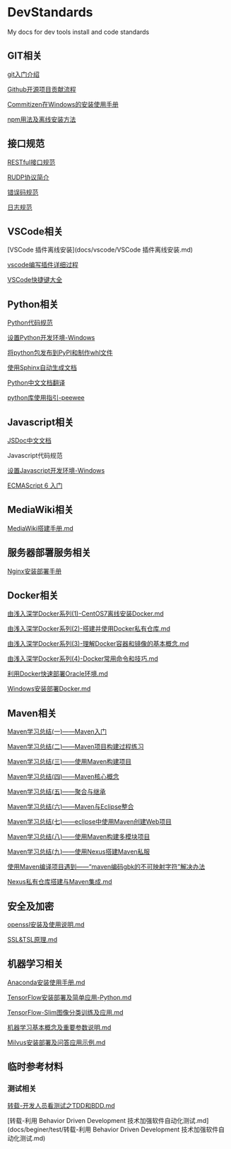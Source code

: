 # DevStandards
My docs for dev tools install and code standards



## GIT相关

[git入门介绍](docs/git/git入门介绍.md)

[Github开源项目贡献流程](docs/git/open-source-project-contribution-process.md)

[Commitizen在Windows的安装使用手册](docs/git/commitizen-windows.md)

[npm用法及离线安装方法](docs/git/npm用法及离线安装方法.md)



## 接口规范

[RESTful接口规范](docs/api/RESTful接口规范.md)

[RUDP协议简介](docs/api/RUDP协议简介.md)

[错误码规范](https://github.com/snakeclub/HiveNetLib/blob/master/docs/source/standards/hivenet_error_code_standards_v1.1.0.md)

[日志规范](https://github.com/snakeclub/HiveNetLib/blob/master/docs/source/standards/hivenet_log_standards_v1.0.0.md)



## VSCode相关

[VSCode 插件离线安装](docs/vscode/VSCode 插件离线安装.md)

[vscode编写插件详细过程](docs/vscode/vscode编写插件详细过程.md)

[VSCode快捷键大全](docs/vscode/VSCode快捷键大全.md)



## Python相关

[Python代码规范](https://github.com/snakeclub/HiveNetLib/blob/master/docs/source/standards/hivenet_python_coding_standards_v1.0.0.md)

[设置Python开发环境-Windows](docs/python/设置Python开发环境-Windows.md)

[将python包发布到PyPI和制作whl文件](docs/python/将python包发布到PyPI和制作whl文件.md)

[使用Sphinx自动生成文档](docs/python/使用Sphinx自动生成文档.md)

[Python中文文档翻译](https://yiyibooks.cn/)

[python库使用指引-peewee](docs/python/python库使用指引-peewee.md)



## Javascript相关

[JSDoc中文文档](http://www.css88.com/doc/jsdoc/index.html)

Javascript代码规范

[设置Javascript开发环境-Windows](docs/javascript/设置Javascript开发环境-Windows.md)

[ECMAScript 6 入门](http://es6.ruanyifeng.com/)



## MediaWiki相关

[MediaWiki搭建手册.md](docs/mediawiki/MediaWiki搭建手册.md)



## 服务器部署服务相关

[Nginx安装部署手册](docs/web/Nginx安装部署手册.md)



## Docker相关

[由浅入深学Docker系列(1)-CentOS7离线安装Docker.md](docs/docker/由浅入深学Docker系列(1)-CentOS7离线安装Docker.md)

[由浅入深学Docker系列(2)-搭建并使用Docker私有仓库.md](docs/docker/由浅入深学Docker系列(2)-搭建并使用Docker私有仓库.md)

[由浅入深学Docker系列(3)-理解Docker容器和镜像的基本概念.md](docs/docker/由浅入深学Docker系列(3)-理解Docker容器和镜像的基本概念.md)

[由浅入深学Docker系列(4)-Docker常用命令和技巧.md](docs/docker/由浅入深学Docker系列(4)-Docker常用命令和技巧.md)

[利用Docker快速部署Oracle环境.md](docs/docker/利用Docker快速部署Oracle环境.md)

[Windows安装部署Docker.md](docs/docker/Windows安装部署Docker.md)



## Maven相关

[Maven学习总结(一)——Maven入门](docs/maven/maven-study1--beginer.md)

[Maven学习总结(二)——Maven项目构建过程练习](docs/maven/maven-study2--practice.md)

[Maven学习总结(三)——使用Maven构建项目](docs/maven/maven-study3--create-project.md)

[Maven学习总结(四)——Maven核心概念](docs/maven/maven-study4--core-design.md)

[Maven学习总结(五)——聚合与继承](docs/maven/maven-study5--inherit.md)

[Maven学习总结(六)——Maven与Eclipse整合](docs/maven/maven-study6--eclipse.md)

[Maven学习总结(七)——eclipse中使用Maven创建Web项目](docs/maven/maven-study7--eclipse-webapp.md)

[Maven学习总结(八)——使用Maven构建多模块项目](docs/maven/maven-study8--mutiple-project.md)

[Maven学习总结(九)——使用Nexus搭建Maven私服](docs/maven/maven-study9--self-repo.md)

[使用Maven编译项目遇到——“maven编码gbk的不可映射字符”解决办法](docs/maven/maven-studyx--gbk.md)

[Nexus私有仓库搭建与Maven集成.md](docs/maven/Nexus私有仓库搭建与Maven集成.md)



## 安全及加密

[openssl安装及使用说明.md](docs/security/openssl安装及使用说明.md)

[SSL&TSL原理.md](docs/security/SSL&TSL原理.md)



## 机器学习相关

[Anaconda安装使用手册.md](docs/ml/Anaconda安装使用手册.md)

[TensorFlow安装部署及简单应用-Python.md](docs/ml/TensorFlow安装部署及简单应用-Python.md)

[TensorFlow-Slim图像分类训练及应用.md](docs/ml/TensorFlow-Slim图像分类训练及应用.md)

[机器学习基本概念及重要参数说明.md](docs/ml/机器学习基本概念及重要参数说明.md)

[Milvus安装部署及问答应用示例.md](docs/ml/Milvus安装部署及问答应用示例.md)



## 临时参考材料

### 测试相关

[转载-开发人员看测试之TDD和BDD.md](docs/beginer/test/转载-开发人员看测试之TDD和BDD.md)

[转载-利用 Behavior Driven Development 技术加强软件自动化测试.md](docs/beginer/test/转载-利用 Behavior Driven Development 技术加强软件自动化测试.md)


